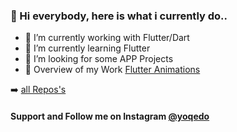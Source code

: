 ### 👋 Hi everybody, here is what i currently do..

- 🔭 I’m currently working with Flutter/Dart
- 🌱 I’m currently learning Flutter
- 🤔 I’m looking for some APP Projects
- 💬 Overview of my Work [Flutter Animations](https://github.com/yoqedo/flutter_Animations) 

➡️ [all Repos's](https://github.com/yoqedo?tab=repositories)

#### Support and Follow me on Instagram [@yoqedo](www.instagram.com/yoqedo)

